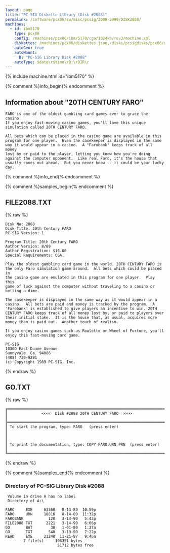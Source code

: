 ```yaml
---
layout: page
title: "PC-SIG Diskette Library (Disk #2088)"
permalink: /software/pcx86/sw/misc/pcsig/2000-2999/DISK2088/
machines:
  - id: ibm5170
    type: pcx86
    config: /machines/pcx86/ibm/5170/cga/1024kb/rev3/machine.xml
    diskettes: /machines/pcx86/diskettes.json,/disks/pcsigdisks/pcx86/diskettes.json
    autoGen: true
    autoMount:
      B: "PC-SIG Library Disk #2088"
    autoType: $date\r$time\rB:\rDIR\r
---
```


{% include machine.html id="ibm5170" %}

{% comment %}info_begin{% endcomment %}

## Information about "20TH CENTURY FARO"

    FARO is one of the oldest gambling card games ever to grace the casino.
    If you enjoy fast-moving casino games, you'll love this unique
    simulation called 20TH CENTURY FARO.
    
    All bets which can be placed in the casino game are available in this
    program for one player.  Even the casekeeper is displayed in the same
    way it would appear in a casino.  A "Farobank" keeps track of all money
    lost by or paid to the player, letting you know how you're doing
    against the computer opponent.  Like real Faro, it's the house that
    usually comes out ahead.  But you never know -- it could be your lucky
    day.
{% comment %}info_end{% endcomment %}

{% comment %}samples_begin{% endcomment %}

## FILE2088.TXT

{% raw %}
```
Disk No: 2088                                                           
Disk Title: 20th Century FARO                                           
PC-SIG Version: 1                                                       
                                                                        
Program Title: 20th Century FARO                                        
Author Version: 8/89                                                    
Author Registration: $15.00                                             
Special Requirements: CGA.                                              
                                                                        
Play the oldest gambling card game in the world. 20TH CENTURY FARO is   
the only Faro simulation game around.  All bets which could be placed in
the casino game are emulated in this program for one player.  Play this 
game of luck against the computer without traveling to a casino or      
betting a dime.                                                         
                                                                        
The casekeeper is displayed in the same way as it would appear in a     
casino.  All bets are paid and money is tracked by the program.  A      
'Farobank' is established to give players an incentive to win. 20TH     
CENTURY FARO keeps track of all money lost by, or paid to players over  
their initial stake.  It is the house that, as usual, acquires more     
money than is paid out.  Another touch of realism.                      
                                                                        
If you enjoy casino games such as Roulette or Wheel of Fortune, you'll  
enjoy this fast-moving card game.                                       
                                                                        
PC-SIG                                                                  
1030D East Duane Avenue                                                 
Sunnyvale  Ca. 94086                                                    
(408) 730-9291                                                          
(c) Copyright 1989 PC-SIG, Inc.                                         
```
{% endraw %}

## GO.TXT

{% raw %}
```
╔═════════════════════════════════════════════════════════════════════════╗
║               <<<<  Disk #2088 20TH CENTURY FARO  >>>>                  ║
╠═════════════════════════════════════════════════════════════════════════╣
║ To start the program, type: FARO   (press enter)                        ║
║                                                                         ║
║ To print the documentation, type: COPY FARO.URN PRN  (press enter)      ║
╚═════════════════════════════════════════════════════════════════════════╝
```
{% endraw %}

{% comment %}samples_end{% endcomment %}

### Directory of PC-SIG Library Disk #2088

     Volume in drive A has no label
     Directory of A:\

    FARO     EXE     63360   8-13-89  10:59p
    FARO     URN     18816   8-14-89  11:32p
    FAROBANK           128   3-14-90   5:43p
    FILE2088 TXT      2221   3-14-90   6:06p
    GO       BAT        38   1-01-80   1:37a
    GO       TXT       540   3-19-90   7:22p
    READ     EXE     21248  11-21-87   9:46a
            7 file(s)     106351 bytes
                           51712 bytes free
